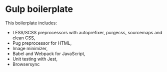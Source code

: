 # Gulp boilerplate

This boilerplate includes:

- LESS/SCSS preprocessors with autoprefixer, purgecss, sourcemaps and clean CSS,
- Pug preprocessor for HTML,
- Image minimizer,
- Babel and Webpack for JavaScript,
- Unit testing with Jest,
- Browsersync
